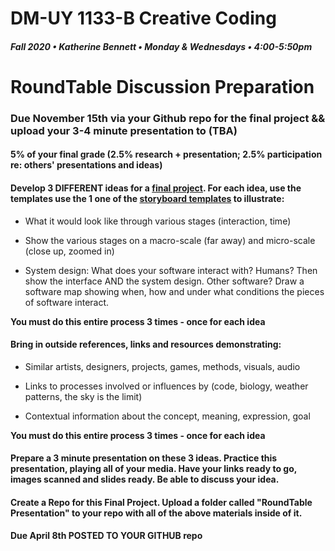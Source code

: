 # DM-UY 1133-B Creative Coding
##### Fall 2020 • Katherine Bennett • Monday & Wednesdays • 4:00-5:50pm 

# RoundTable Discussion Preparation 

### Due November 15th via your Github repo for the final project && upload your 3-4 minute presentation to (TBA)

#### 5% of your final grade (2.5% research + presentation; 2.5% participation re: others' presentations and ideas)
 

#### Develop 3 DIFFERENT ideas for a [final project](Final_Project.md). For each idea, use the templates use the 1 one of the [storyboard templates](https://github.com/IDMNYU/CreativeCoding_1133-C_Bennett_Fall18/tree/master/storyboardTemplates) to illustrate: 
	
* What it would look like through various stages (interaction, time)

* Show the various stages on a macro-scale (far away) and micro-scale (close up, zoomed in)

* System design: What does your software interact with? Humans? Then show the interface AND the system design. Other software? Draw a software map showing when, how and under what conditions the pieces of software interact.


**You must do this entire process 3 times - once for each idea**

#### Bring in outside references, links and resources demonstrating: 

* Similar artists, designers, projects, games, methods, visuals, audio

* Links to processes involved or influences by (code, biology, weather patterns, the sky is the limit)

* Contextual information about the concept, meaning, expression, goal

**You must do this entire process 3 times - once for each idea**

#### Prepare a 3 minute presentation on these 3 ideas. Practice this presentation, playing all of your media. Have your links ready to go, images scanned and slides ready. Be able to discuss your idea.

#### Create a Repo for this Final Project. Upload a folder called "RoundTable Presentation" to your repo with all of the above materials inside of it.


**Due April 8th POSTED TO YOUR GITHUB repo**
